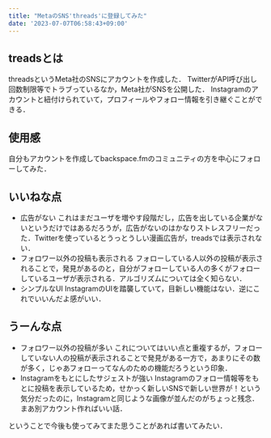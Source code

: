 ```yaml
---
title: "MetaのSNS'threads'に登録してみた"
date: '2023-07-07T06:58:43+09:00'
---
```

## treadsとは
threadsというMeta社のSNSにアカウントを作成した．
TwitterがAPI呼び出し回数制限等でトラブっているなか，Meta社がSNSを公開した．
Instagramのアカウントと紐付けられていて，プロフィールやフォロー情報を引き継ぐことができる．

## 使用感
自分もアカウントを作成してbackspace.fmのコミュニティの方を中心にフォローしてみた．

## いいねな点
- 広告がない
  これはまだユーザを増やす段階だし，広告を出している企業がないというだけではあるだろうが，広告がないのはかなりストレスフリーだった．Twitterを使っているとうっとうしい漫画広告が，treadsでは表示されない．
- フォロワー以外の投稿も表示される
  フォローしている人以外の投稿が表示されることで，発見があるのと，自分がフォローしている人の多くがフォローしているユーザが表示される．アルゴリズムについては全く知らない．
- シンプルなUI
  InstagramのUIを踏襲していて，目新しい機能はない．逆にこれでいいんだよ感がいい．
## うーんな点
- フォロワー以外の投稿が多い
  これについてはいい点と重複するが，フォローしていない人の投稿が表示されることで発見がある一方で，あまりにその数が多く，じゃあフォローってなんのための機能だろうという印象．
- Instagramをもとにしたサジェストが強い
  Instagramのフォロー情報等をもとに投稿を表示しているため，せかっく新しいSNSで新しい世界が！という気分だったのに，Instagramと同じような画像が並んだのがちょっと残念．まあ別アカウント作ればいい話．


ということで今後も使ってみてまた思うことがあれば書いてみたい．